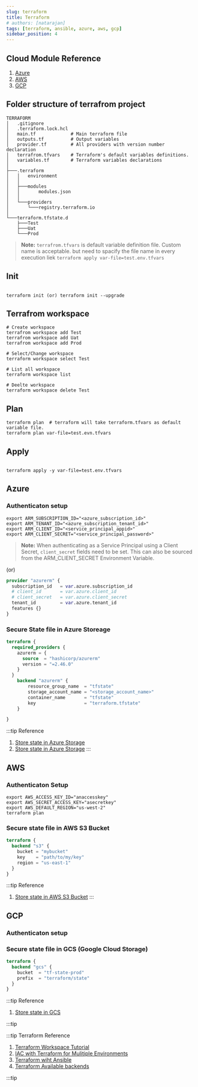 ```yaml
---
slug: terraform
title: Terraform
# authors: [natarajan]
tags: [terraform, ansible, azure, aws, gcp]
sidebar_position: 4
---
```


## Cloud Module Reference

1. [Azure](https://registry.terraform.io/providers/hashicorp/azurerm/latest/docs)
2. [AWS](https://registry.terraform.io/providers/hashicorp/aws/latest/docs)
3. [GCP](https://registry.terraform.io/providers/hashicorp/google/latest/docs)


## Folder structure of terrafrom project
```shell
TERRAFORM
│   .gitignore
│   .terraform.lock.hcl
│   main.tf             # Main terraform file
│   outputs.tf          # Output variables
│   provider.tf         # All providers with version number declaration
│   terrafrom.tfvars    # Terraform's default variables definitions.
│   variables.tf        # Terraform variables declarations
│   
├───.terraform
│   │   environment
│   │   
│   ├───modules
│   │       modules.json
│   │       
│   └───providers
│       └───registry.terraform.io
│                               
└───terraform.tfstate.d
    ├───Test
    ├───Uat
    └───Prod
```

> **Note:** `terrafrom.tfvars` is default variable definition file. Custom name is acceptable. but need to spacify the file name in every execution liek `terraform apply var-file=test.env.tfvars`

## Init

```shell

terraform init (or) terraform init --upgrade

```

## Terrafrom workspace

```shell
# Create workspace
terrafrom workspace add Test
terrafrom workspace add Uat
terrafrom workspace add Prod

# Select/Change workspace
terraform workspace select Test

# List all workspace
terraform workspace list

# Deelte workspace
terraform workspace delete Test
```

## Plan

```shell
terraform plan  # terraform will take terraform.tfvars as default variable file.
terraform plan var-file=test.evn.tfvars

```
## Apply

```shell

terraform apply -y var-file=test.env.tfvars

```


## Azure 

### Authenticaton setup

```shell
export ARM_SUBSCRIPTION_ID="<azure_subscription_id>"
export ARM_TENANT_ID="<azure_subscription_tenant_id>"
export ARM_CLIENT_ID="<service_principal_appid>"
export ARM_CLIENT_SECRET="<service_principal_password>"
```
> **Note:** When authenticating as a Service Principal using a Client Secret, `client_secret` fields need to be set. This can also be sourced from the ARM_CLIENT_SECRET Environment Variable.

(or)
```terraform
provider "azurerm" {
  subscription_id   = var.azure.subscription_id
  # client_id       = var.azure.client_id
  # client_secret   = var.azure.client_secret
  tenant_id         = var.azure.tenant_id
  features {}
}
```

### Secure State file in Azure Storeage


```terraform 
terraform {
  required_providers {
    azurerm = {
      source  = "hashicorp/azurerm"
      version = "=2.46.0"
    }
  }
    backend "azurerm" {
        resource_group_name  = "tfstate"
        storage_account_name = "<storage_account_name>"
        container_name       = "tfstate"
        key                  = "terraform.tfstate"
    }

}
```

:::tip Reference
1. [Store state in Azure Storage](https://www.terraform.io/language/settings/backends/azurerm)
2. [Store state in Azure Storage](https://docs.microsoft.com/en-us/azure/developer/terraform/store-state-in-azure-storage?tabs=azure-cli)
:::

## AWS 

### Authenticaton Setup

```shell
export AWS_ACCESS_KEY_ID="anaccesskey"
export AWS_SECRET_ACCESS_KEY="asecretkey"
export AWS_DEFAULT_REGION="us-west-2"
terraform plan
```


### Secure state file in AWS S3 Bucket

```terraform
terraform {
  backend "s3" {
    bucket = "mybucket"
    key    = "path/to/my/key"
    region = "us-east-1"
  }
}
```

:::tip Reference
1. [Store state in AWS S3 Bucket](https://www.terraform.io/language/settings/backends/s3)
:::

## GCP

### Authenticaton setup

### Secure state file in GCS (Google Cloud Storage)

```terraform 
terraform {
  backend "gcs" {
    bucket  = "tf-state-prod"
    prefix  = "terraform/state"
  }
}
```

:::tip Reference

1. [Store state in GCS](https://www.terraform.io/language/settings/backends/gcs)

:::tip


:::tip Terraform Reference

1. [Terraform Workspace Tutorial](https://www.terraform.io/language/state/workspaces)
2. [IAC with Terraform for Mulitiple Environments](https://meirg.co.il/2020/12/10/infrastructure-as-code-with-terraform-for-multiple-environments/)
3. [Terraform wiht Ansible](https://www.digitalocean.com/community/tutorials/how-to-use-ansible-with-terraform-for-configuration-management)
4. [Terraform Available backends](https://www.terraform.io/language/settings/backends/local)

:::tip
